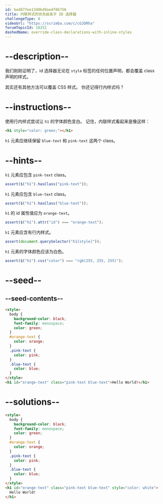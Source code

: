```yaml
---
id: bad87fee1348bd9aedf06756
title: 内联样式的优先级高于 ID 选择器
challengeType: 0
videoUrl: "https://scrimba.com/c/cGJDRha"
forumTopicId: 18252
dashedName: override-class-declarations-with-inline-styles
---
```


# --description--

我们刚刚证明了，id 选择器无论在 `style` 标签的任何位置声明，都会覆盖 class 声明的样式。

其实还有其他方法可以覆盖 CSS 样式。 你还记得行内样式吗？

# --instructions--

使用行内样式尝试让 `h1` 的字体颜色变白。 记住，内联样式看起来是像这样：

```html
<h1 style="color: green;"></h1>
```

`h1` 元素应继续保留 `blue-text` 和 `pink-text` 这两个 class。

# --hints--

`h1` 元素应包含 `pink-text` class。

```js
assert($("h1").hasClass("pink-text"));
```

`h1` 元素应包含 `blue-text` class。

```js
assert($("h1").hasClass("blue-text"));
```

`h1` 的 id 属性值应为 `orange-text`。

```js
assert($("h1").attr("id") === "orange-text");
```

`h1` 元素应含有行内样式。

```js
assert(document.querySelector("h1[style]"));
```

`h1` 元素的字体颜色应该为白色。

```js
assert($("h1").css("color") === "rgb(255, 255, 255)");
```

# --seed--

## --seed-contents--

```html
<style>
  body {
    background-color: black;
    font-family: monospace;
    color: green;
  }
  #orange-text {
    color: orange;
  }
  .pink-text {
    color: pink;
  }
  .blue-text {
    color: blue;
  }
</style>
<h1 id="orange-text" class="pink-text blue-text">Hello World!</h1>
```

# --solutions--

```html
<style>
  body {
    background-color: black;
    font-family: monospace;
    color: green;
  }
  #orange-text {
    color: orange;
  }
  .pink-text {
    color: pink;
  }
  .blue-text {
    color: blue;
  }
</style>
<h1 id="orange-text" class="pink-text blue-text" style="color: white">
  Hello World!
</h1>
```
